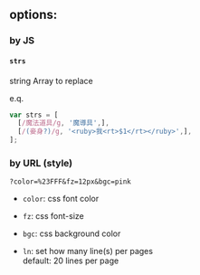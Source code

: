 ## options:

### by JS

#### `strs`

string Array to replace

e.q.

``` javascript
var strs = [
  [/魔法道具/g, '魔導具',],
  [/(妾身?)/g, '<ruby>我<rt>$1</rt></ruby>',],
];
```

### by URL (style)

`?color=%23FFF&fz=12px&bgc=pink`

* `color`: css font color
* `fz`: css font-size
* `bgc`: css background color

* `ln`: set how many line(s) per pages  
  default: 20 lines per page

